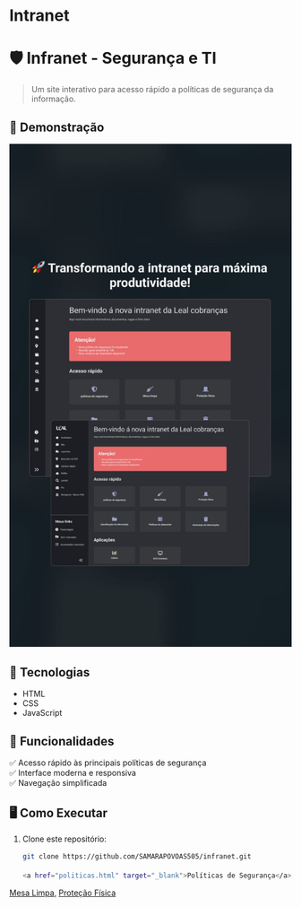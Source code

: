# Intranet
# 🛡️ Infranet - Segurança e TI  

> Um site interativo para acesso rápido a políticas de segurança da informação.

## 📸 Demonstração  

![Infranet Screenshot](./infranet/assets/img/Image.jpeg)

## 🚀 Tecnologias  

- HTML  
- CSS  
- JavaScript  

## 🔧 Funcionalidades  

✅ Acesso rápido às principais políticas de segurança  
✅ Interface moderna e responsiva  
✅ Navegação simplificada  

## 🖥️ Como Executar  

1. Clone este repositório:  
   ```bash
   git clone https://github.com/SAMARAPOVOAS505/infranet.git

   <a href="politicas.html" target="_blank">Políticas de Segurança</a>
<a href="mesa-limpa.html" target="_blank">Mesa Limpa,</a>
<a href="protecao-fisica.html" target="_blank">Proteção Física</a>

